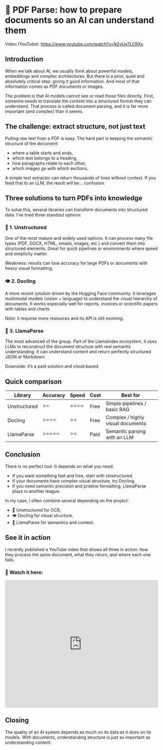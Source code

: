 # 🧩 PDF Parse: how to prepare documents so an AI can understand them

Video (YouTube): https://www.youtube.com/watch?v=N2vUe7LCRXs

## Introduction
When we talk about AI, we usually think about powerful models, embeddings and complex architectures. But there is a prior, quiet and absolutely critical step: giving it good information. And most of that information comes as PDF documents or images.

The problem is that AI models cannot see or read those files directly. First, someone needs to translate the content into a structured format they can understand. That process is called document parsing, and it is far more important (and complex) than it seems.

## The challenge: extract structure, not just text
Pulling raw text from a PDF is easy. The hard part is keeping the semantic structure of the document:

- where a table starts and ends,
- which text belongs to a heading,
- how paragraphs relate to each other,
- which images go with which sections.

A simple text extractor can return thousands of lines without context. If you feed that to an LLM, the result will be… confusion.

## Three solutions to turn PDFs into knowledge
To solve this, several libraries can transform documents into structured data. I’ve tried three standout options:

### 🧠 1. Unstructured
One of the most mature and widely used options. It can process many file types (PDF, DOCX, HTML, emails, images, etc.) and convert them into structured elements. Great for quick pipelines or environments where speed and simplicity matter.

Weakness: results can lose accuracy for large PDFs or documents with heavy visual formatting.

### 👁️ 2. Docling
A more recent solution driven by the Hugging Face community. It leverages multimodal models (vision + language) to understand the visual hierarchy of documents. It works especially well for reports, invoices or scientific papers with tables and charts.

Note: it requires more resources and its API is still evolving.

### 🧩 3. LlamaParse
The most advanced of the group. Part of the LlamaIndex ecosystem, it uses LLMs to reconstruct the document structure with real semantic understanding. It can understand content and return perfectly structured JSON or Markdown.

Downside: it’s a paid solution and cloud‑based.

## Quick comparison

| Library      | Accuracy | Speed | Cost   | Best for                            |
|--------------|----------|-------|--------|-------------------------------------|
| Unstructured | ⭐⭐       | ⭐⭐⭐⭐  | Free   | Simple pipelines / basic RAG        |
| Docling      | ⭐⭐⭐⭐     | ⭐⭐    | Free   | Complex / highly visual documents   |
| LlamaParse   | ⭐⭐⭐⭐⭐    | ⭐⭐    | Paid   | Semantic parsing with an LLM        |

## Conclusion
There is no perfect tool. It depends on what you need:

- If you want something fast and free, start with Unstructured.
- If your documents have complex visual structure, try Docling.
- If you need semantic precision and pristine formatting, LlamaParse plays in another league.

In my case, I often combine several depending on the project:
- 🧩 Unstructured for OCR,
- 👁️ Docling for visual structure,
- 🧠 LlamaParse for semantics and context.

## See it in action
I recently published a YouTube video that shows all three in action: how they process the same document, what they return, and where each one fails.

### 🎥 Watch it here:

<iframe width="100%" height="420" src="https://www.youtube.com/embed/N2vUe7LCRXs" title="YouTube video player" frameborder="0" allow="accelerometer; autoplay; clipboard-write; encrypted-media; gyroscope; picture-in-picture; web-share" allowfullscreen></iframe>

## Closing
The quality of an AI system depends as much on its data as it does on its models. With documents, understanding structure is just as important as understanding content.

